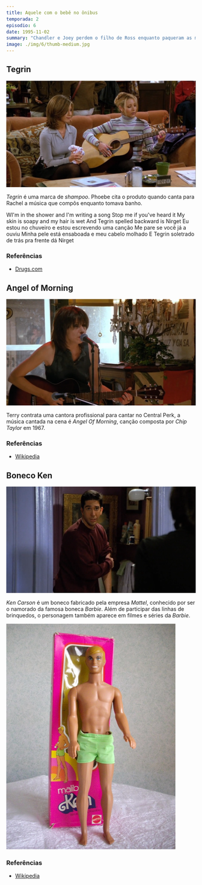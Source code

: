 ```yaml
---
title: Aquele com o bebê no ônibus
temporada: 2
episodio: 6
date: 1995-11-02
summary: "Chandler e Joey perdem o filho de Ross enquanto paqueram as mulheres no ônibus."
image: ./img/6/thumb-medium.jpg
---
```


## Tegrin

![Tegrin](./img/6/tegrin.png)

*Tegrin* é uma marca de *shampoo*. Phoebe cita o produto quando canta para Rachel a música
que compôs enquanto tomava banho.

<musica>
  <letra slot="original">
    WI'm in the shower and I'm writing a song
    Stop me if you've heard it
    My skin is soapy and my hair is wet
    And Tegrin spelled backward is Nirget
  </letra>
  <letra slot="traducao">
    Eu estou no chuveiro e estou escrevendo uma canção
    Me pare se você já a ouviu
    Minha pele está ensaboada e meu cabelo molhado
    E Tegrin soletrado de trás pra frente dá Nirget
  </letra>
</musica>

### Referências

- [Drugs.com](https://www.drugs.com/drp/tegrin-dandruff-shampoo-extra-conditioning.html)

## Angel of Morning

![Angel Of Morning](./img/6/angel-of-morning.png)

Terry contrata uma cantora profissional para cantar no Central Perk, a música cantada
na cena é *Angel Of Morning*, canção composta por *Chip Taylor* em 1967.

### Referências

- [Wikipedia](https://en.wikipedia.org/wiki/Angel_of_the_Morning)

## Boneco Ken

![Boneco Ken](./img/6/boneco-ken.png)

<cena>
  <ross
    original="- Hey, how 'bout the time I cut the legs off your Malibu Ken?"
    traducao="- E quando cortei as pernas do seu boneco Ken?"
  ></ross>
</cena>

*Ken Carson* é um boneco fabricado pela empresa *Mattel*, conhecido por ser o namorado
da famosa boneca *Barbie*. Além de participar das linhas de brinquedos, o personagem
também aparece em filmes e séries da *Barbie*.

![Ken](./img/6/ken.jpg)

### Referências

- [Wikipedia](https://pt.wikipedia.org/wiki/Ken_(boneco))
